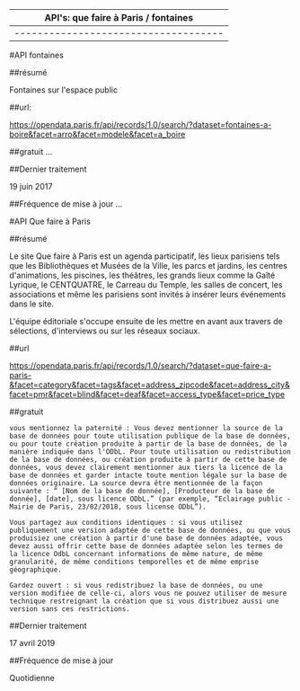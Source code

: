 API's: que faire à Paris / fontaines|
------------------------------------|
------------------------------------|




#API fontaines


##résumé

Fontaines sur l'espace public

##url:

https://opendata.paris.fr/api/records/1.0/search/?dataset=fontaines-a-boire&facet=arro&facet=modele&facet=a_boire

##gratuit
...

##Dernier traitement

19 juin 2017


##Fréquence de mise à jour
...




#API Que faire à Paris


##résumé

Le site Que faire à Paris est un agenda participatif, les lieux parisiens tels que les Bibliothèques et Musées de la Ville, les parcs et jardins, les centres d'animations, les piscines, les théâtres, les grands lieux comme la Gaîté Lyrique, le CENTQUATRE, le Carreau du Temple, les salles de concert, les associations et même les parisiens sont invités à insérer leurs événements dans le site.

L'équipe éditoriale s'occupe ensuite de les mettre en avant aux travers de sélections, d'interviews ou sur les réseaux sociaux.



##url 

https://opendata.paris.fr/api/records/1.0/search/?dataset=que-faire-a-paris-&facet=category&facet=tags&facet=address_zipcode&facet=address_city&facet=pmr&facet=blind&facet=deaf&facet=access_type&facet=price_type



##gratuit 

	vous mentionnez la paternité : Vous devez mentionner la source de la base de données pour toute utilisation publique de la base de données, ou pour toute création produite à partir de la base de données, de la manière indiquée dans l'ODbL. Pour toute utilisation ou redistribution de la base de données, ou création produite à partir de cette base de données, vous devez clairement mentionner aux tiers la licence de la base de données et garder intacte toute mention légale sur la base de données originaire. La source devra être mentionnée de la façon suivante : “ [Nom de la base de donnée], [Producteur de la base de donnée], [date], sous licence ODbL.” (par exemple, “Eclairage public - Mairie de Paris, 23/02/2018, sous license ODbL”).

	Vous partagez aux conditions identiques : si vous utilisez publiquement une version adaptée de cette base de données, ou que vous produisiez une création à partir d'une base de données adaptée, vous devez aussi offrir cette base de données adaptée selon les termes de la licence OdbL concernant informations de même nature, de même granularité, de même conditions temporelles et de même emprise géographique.

	Gardez ouvert : si vous redistribuez la base de données, ou une version modifiée de celle-ci, alors vous ne pouvez utiliser de mesure technique restreignant la création que si vous distribuez aussi une version sans ces restrictions.




##Dernier traitement

17 avril 2019

##Fréquence de mise à jour

Quotidienne
